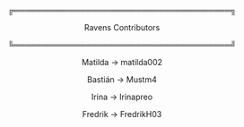 <p align="center">╔═══════════════════════════════════════╗</p><p align="center">Ravens Contributors</p>
<p align="center">╚═══════════════════════════════════════╝</p>

<p align="center">Matilda   ->   matilda002</p>
<p align="center">Bastián  ->   Mustm4</p>
<p align="center">Irina     ->   Irinapreo</p>
<p align="center">Fredrik      ->   FredrikH03</p>
